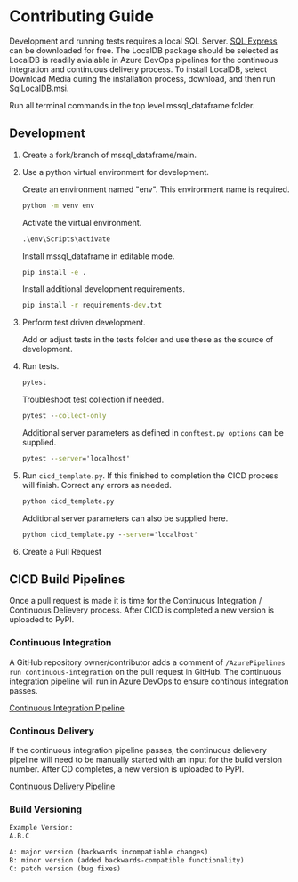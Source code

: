 # Contributing Guide

Development and running tests requires a local SQL Server. [SQL Express](https://www.microsoft.com/en-us/sql-server/sql-server-downloads) can be downloaded for free. The LocalDB package should be selected as LocalDB is readily avialable in Azure DevOps pipelines for the continuous integration and continuous delivery process. To install LocalDB, select Download Media during the installation process, download, and then run SqlLocalDB.msi.

Run all terminal commands in the top level mssql_dataframe folder.

## Development

1. Create a fork/branch of mssql_dataframe/main.

2. Use a python virtual environment for development.

    Create an environment named "env". This environment name is required.

    ``` cmd
    python -m venv env
    ```

    Activate the virtual environment.

    ``` cmd
    .\env\Scripts\activate
    ```

    Install mssql_dataframe in editable mode.

    ``` cmd
    pip install -e .
    ```

    Install additional development requirements.

    ``` cmd
    pip install -r requirements-dev.txt
    ```

3. Perform test driven development.

    Add or adjust tests in the tests folder and use these as the source of development.

4. Run tests.

    ``` cmd
    pytest
    ```

    Troubleshoot test collection if needed.

    ``` cmd
    pytest --collect-only
    ```

    Additional server parameters as defined in `conftest.py options` can be supplied.

    ``` cmd
    pytest --server='localhost'
    ```

5. Run `cicd_template.py`. If this finished to completion the CICD process will finish. Correct any errors as needed.

    ``` cmd
    python cicd_template.py
    ```

    Additional server parameters can also be supplied here.

    ``` cmd
    python cicd_template.py --server='localhost'
    ```

6. Create a Pull Request

## CICD Build Pipelines

Once a pull request is made it is time for the Continuous Integration / Continuous Delievery process. After CICD is completed a new version is uploaded to PyPI.

### Continuous Integration

A GitHub repository owner/contributor adds a comment of `/AzurePipelines run continuous-integration` on the pull request in GitHub. The continuous integration pipeline will run in Azure DevOps to ensure continous integration passes.

[Continuous Integration Pipeline](https://dev.azure.com/jasoncook1989/mssql_dataframe/_build?definitionId=1)

### Continous Delivery

If the continuous integration pipeline passes, the continuous delievery pipeline will need to be manually started with an input for the build version number. After CD completes, a new version is uploaded to PyPI.

[Continuous Delivery Pipeline](https://dev.azure.com/jasoncook1989/mssql_dataframe/_build?definitionId=2)

### Build Versioning

```txt
Example Version: 
A.B.C

A: major version (backwards incompatiable changes)
B: minor version (added backwards-compatible functionality)
C: patch version (bug fixes)
```

